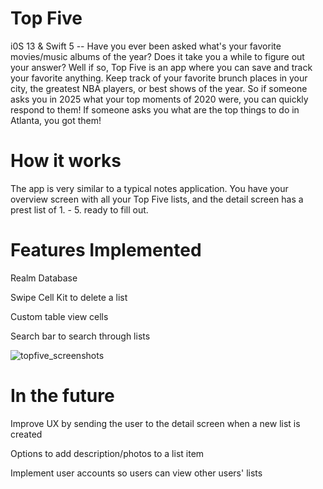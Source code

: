 # Top Five
i0S 13 & Swift 5 -- Have you ever been asked what's your favorite movies/music albums of the year? Does it take you a while to figure out your answer? Well if so, Top Five is an app where you can save and track your favorite anything. Keep track of your favorite brunch places in your city, the greatest NBA players, or best shows of the year. So if someone asks you in 2025 what your top moments of 2020 were, you can quickly respond to them! If someone asks you what are the top things to do in Atlanta, you got them! 

# How it works
The app is very similar to a typical notes application. You have your overview screen with all your Top Five lists, and the detail screen has a prest list of 1. - 5. ready to fill out. 

# Features Implemented 
Realm Database

Swipe Cell Kit to delete a list 

Custom table view cells 

Search bar to search through lists

![topfive_screenshots](https://user-images.githubusercontent.com/28903218/81721066-46d55480-944d-11ea-87f9-7a01e0753bf3.png)

# In the future
Improve UX by sending the user to the detail screen when a new list is created

Options to add description/photos to a list item 

Implement user accounts so users can view other users' lists 
